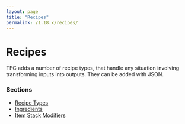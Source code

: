 ```yaml
---
layout: page
title: "Recipes"
permalink: /1.18.x/recipes/
---
```


# Recipes

TFC adds a number of recipe types, that handle any situation involving transforming inputs into outputs. They can be added with JSON.

### Sections

- [Recipe Types](recipe-types/)
- [Ingredients](ingredients/)
- [Item Stack Modifiers](modifiers/)